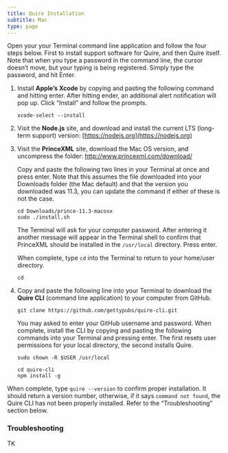 ```yaml
---
title: Quire Installation
subtitle: Mac
type: page
---
```


Open your your Terminal command line application and follow the four steps below. First to install support software for Quire, and then Quire itself. Note that when you type a password in the command line, the cursor doesn’t move, but your typing is being registered. Simply type the password, and hit Enter.

1. Install **Apple’s Xcode** by copying and pasting the following command and hitting enter. After hitting ender, an additional alert notification will pop up. Click “Install” and follow the prompts.

    ```
    xcode-select --install
    ```

2. Visit the **Node.js** site, and download and install the current LTS (long-term support) version: [https://nodejs.org](https://nodejs.org)

3. Visit the **PrinceXML** site, download the Mac OS version, and uncompress the folder: http://www.princexml.com/download/

    Copy and paste the following two lines in your Terminal at once and press enter. Note that this assumes the file downloaded into your Downloads folder (the Mac default) and that the version you downloaded was 11.3, you can update the command if either of these is not the case.

    ```
    cd Downloads/prince-11.3-macosx
    sudo ./install.sh
    ```

    The Terminal will ask for your computer password. After entering it another message will appear in the Terminal shell to confirm that PrinceXML should be installed in the `/usr/local` directory. Press enter.

    When complete, type `cd` into the Terminal to return to your home/user directory.

    ```
    cd
    ```

4. Copy and paste the following line into your Terminal to download the **Quire CLI** (command line application) to your computer from GitHub.

    ```
    git clone https://github.com/gettypubs/quire-cli.git
    ```

    You may asked to enter your GitHub username and password. When complete, install the CLI by copying and pasting the following commands into your Terminal and pressing enter. The first resets user permissions for your local directory, the second installs Quire.

    ```
    sudo chown -R $USER /usr/local
    ```

    ```
    cd quire-cli
    npm install -g
    ```

When complete, type `quire --version` to confirm proper installation. It should return a version number, otherwise, if it says `command not found`, the Quire CLI has not been properly installed. Refer to the “Troubleshooting” section below.

### Troubleshooting

TK
